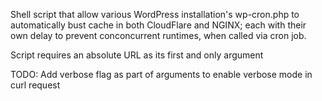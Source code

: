 Shell script that allow various WordPress installation's wp-cron.php to automatically bust cache in both CloudFlare and NGINX; each with their own delay to prevent conconcurrent runtimes, when called via cron job.

Script requires an absolute URL as its first and only argument

TODO: Add verbose flag as part of arguments to enable verbose mode in curl request